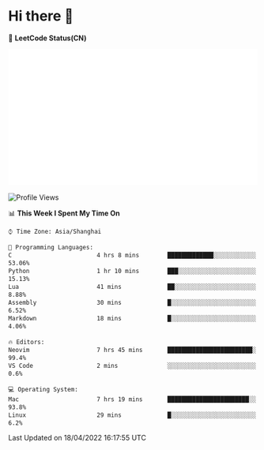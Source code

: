 # Hi there 👋

📝 **LeetCode Status(CN)**

![wsmbsbbz's LeetCode status](https://github.com/wsmbsbbz/wsmbsbbz/blob/main/status.svg)

<!--
**wsmbsbbz/wsmbsbbz** is a ✨ _special_ ✨ repository because its `README.md` (this file) appears on your GitHub profile.

Here are some ideas to get you started:

- 🔭 I’m currently working on ...
- 🌱 I’m currently learning ...
- 👯 I’m looking to collaborate on ...
- 🤔 I’m looking for help with ...
- 💬 Ask me about ...
- 📫 How to reach me: ...
- 😄 Pronouns: ...
- ⚡ Fun fact: ...
-->
<!--START_SECTION:waka-->
![Profile Views](http://img.shields.io/badge/Profile%20Views-6-blue)

📊 **This Week I Spent My Time On** 

```text
⌚︎ Time Zone: Asia/Shanghai

💬 Programming Languages: 
C                        4 hrs 8 mins        █████████████░░░░░░░░░░░░   53.06% 
Python                   1 hr 10 mins        ███░░░░░░░░░░░░░░░░░░░░░░   15.13% 
Lua                      41 mins             ██░░░░░░░░░░░░░░░░░░░░░░░   8.88% 
Assembly                 30 mins             █░░░░░░░░░░░░░░░░░░░░░░░░   6.52% 
Markdown                 18 mins             █░░░░░░░░░░░░░░░░░░░░░░░░   4.06%

🔥 Editors: 
Neovim                   7 hrs 45 mins       ████████████████████████░   99.4% 
VS Code                  2 mins              ░░░░░░░░░░░░░░░░░░░░░░░░░   0.6%

💻 Operating System: 
Mac                      7 hrs 19 mins       ███████████████████████░░   93.8% 
Linux                    29 mins             █░░░░░░░░░░░░░░░░░░░░░░░░   6.2%

```


 Last Updated on 18/04/2022 16:17:55 UTC
<!--END_SECTION:waka-->
